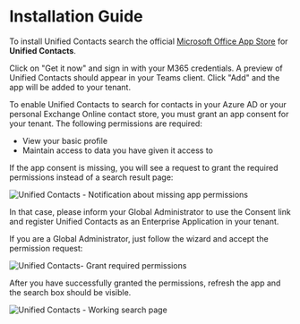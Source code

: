 # Installation Guide

To install Unified Contacts search the official [Microsoft Office App Store](https://store.office.com) for **Unified Contacts**.

Click on "Get it now" and sign in with your M365 credentials. A preview of Unified Contacts should appear in your Teams client. Click "Add" and the app will be added to your tenant.

To enable Unified Contacts to search for contacts in your Azure AD or your personal Exchange Online contact store, you must grant an app consent for your tenant. The following permissions are required:

* View your basic profile
* Maintain access to data you have given it access to

If the app consent is missing, you will see a request to grant the required permissions instead of a search result page:

![Unified Contacts - Notification about missing app permissions](<.gitbook/assets/AdminConsent\_Missing\_Screenshot 2021-12-02 162552.png>)

In that case, please inform your Global Administrator to use the Consent link and register Unified Contacts as an Enterprise Application in your tenant.

If you are a Global Administrator, just follow the wizard and accept the permission request:

![Unified Contacts- Grant required permissions](<.gitbook/assets/AdminConsent\_Grant\_Screenshot 2021-12-02 162731.png>)

After you have successfully granted the permissions, refresh the app and the search box should be visible.

![Unified Contacts - Working search page](<.gitbook/assets/AdminConsent\_Grant\_success2\_Screenshot 2021-12-02 162731.png>)

